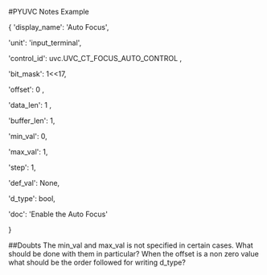 #PYUVC Notes
Example

{
'display_name': 'Auto Focus', 

'unit': 	'input_terminal',

'control_id': 	uvc.UVC_CT_FOCUS_AUTO_CONTROL , 

'bit_mask': 	1<<17, 

'offset': 	0 , 

'data_len': 	1 , 

'buffer_len': 	1, 

'min_val': 	0, 

'max_val': 	1, 

'step':		1,

'def_val':	None,

'd_type': 	bool,

'doc': 		'Enable the Auto Focus'

}



##Doubts
The min_val and max_val is not specified in certain cases. What should be done with them in particular?
When the offset is a non zero value what should be the order followed for writing d_type?


